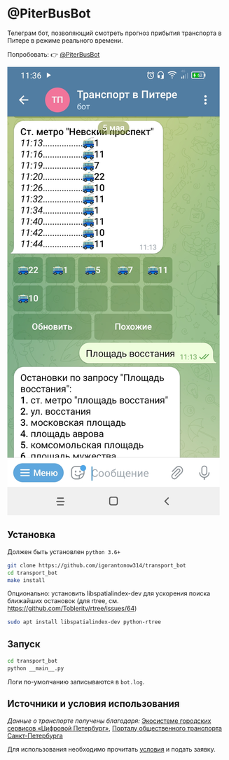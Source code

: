 # @PiterBusBot

Телеграм бот, позволяющий смотреть прогноз прибытия транспорта в Питере в режиме реального времени.

Попробовать: 👉 [@PiterBusBot](https://t.me/PiterBusBot)

![screenshot](./screenshots/stop_and_searching.jpg)


## Установка
Должен быть установлен `python 3.6+`

```bash
git clone https://github.com/igorantonow314/transport_bot
cd transport_bot
make install
```
Опционально:
установить libspatialindex-dev для ускорения поиска ближайших остановок (для rtree, см. https://github.com/Toblerity/rtree/issues/64)
```bash
sudo apt install libspatialindex-dev python-rtree
```

## Запуск
```bash
cd transport_bot
python __main__.py
```

Логи по-умолчанию записываются в `bot.log`.

## Источники и условия использования

_Данные о транспорте получены благодаря:_
 [Экосистеме городских сервисов «Цифровой Петербург»](https://petersburg.ru),
 [Порталу общественного транспорта
Санкт-Петербурга](https://transport.orgp.spb.ru)

Для использования необходимо прочитать [условия](https://transport.orgp.spb.ru/Portal/transport/userAgreementApi) и подать заявку. 
